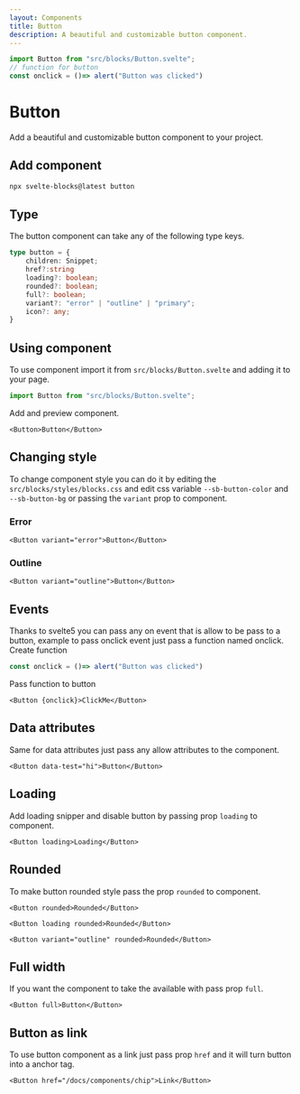```yaml
---
layout: Components
title: Button
description: A beautiful and customizable button component.
---
```

```js [CODE]
import Button from "src/blocks/Button.svelte";
// function for button
const onclick = ()=> alert("Button was clicked")
```
# Button
Add a beautiful and customizable button component to your project.

## Add component
```bash
npx svelte-blocks@latest button
```

## Type
The button component can take any of the following type keys.
```ts
type button = {
    children: Snippet;
    href?:string
    loading?: boolean;
    rounded?: boolean;
    full?: boolean;
    variant?: "error" | "outline" | "primary";
    icon?: any;
}
```

## Using component
To use component import it from `src/blocks/Button.svelte` and adding it to your page.
```js
import Button from "src/blocks/Button.svelte";
```
Add and preview component.
```svelte [all]
<Button>Button</Button>
```

## Changing style
To change component style you can do it by editing the `src/blocks/styles/blocks.css` and edit css 
variable `--sb-button-color` and `--sb-button-bg` or passing the `variant` prop to component.

### Error
```svelte [all]
<Button variant="error">Button</Button>
```

### Outline
```svelte [all]
<Button variant="outline">Button</Button>
```

## Events
Thanks to svelte5 you can pass any on event that is allow to be pass to a button, 
example to pass onclick event just pass a function named onclick.<br/>
Create function
```js
const onclick = ()=> alert("Button was clicked")
```
Pass function to button
```svelte [all]
<Button {onclick}>ClickMe</Button>
```

## Data attributes
Same for data attributes just pass any allow attributes to the component.
```svelte [all]
<Button data-test="hi">Button</Button>
```

## Loading
Add loading snipper and disable button by passing prop `loading` to component.
```svelte [all]
<Button loading>Loading</Button>
```

## Rounded
To make button rounded style pass the prop `rounded` to component.
```svelte [all]
<Button rounded>Rounded</Button>
```
```svelte [all]
<Button loading rounded>Rounded</Button>
```
```svelte [all]
<Button variant="outline" rounded>Rounded</Button>
```

## Full width
If you want the component to take the available with pass prop `full`.
```svelte [all]
<Button full>Button</Button>
```

## Button as link
To use button component as a link just pass prop `href` and it will turn button into a anchor tag.
```svelte [all]
<Button href="/docs/components/chip">Link</Button>
```